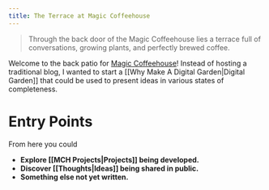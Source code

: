 ```yaml
---
title: The Terrace at Magic Coffeehouse
---
```


> Through the back door of the Magic Coffeehouse lies a terrace full of conversations, growing plants, and perfectly brewed coffee. 

Welcome to the back patio for [Magic Coffeehouse](https://magiccoffee.house)! Instead of hosting a traditional blog, I wanted to start a [[Why Make A Digital Garden|Digital Garden]] that could be used to present ideas in various states of completeness. 

# Entry Points
From here you could
- **Explore [[MCH Projects|Projects]] being developed.**
- **Discover [[Thoughts|Ideas]] being shared in public.**
- **Something else not yet written.**